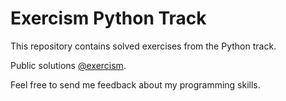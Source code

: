# Exercism Python Track

This repository contains solved exercises from the Python track.

Public solutions [@exercism](https://exercism.io/profiles/andresavalerio).

Feel free to send me feedback about my programming skills.